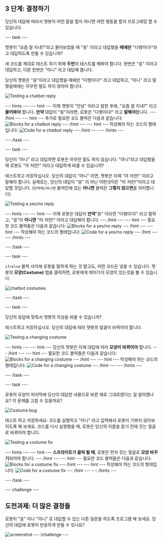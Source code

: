 ## 3 단계: 결정하기

당신의 대답에 따라서 챗봇이 어떤 말을 할지 아니면 어떤 행동을 할지 프로그래밍 할 수 있습니다.

\--- task \---

챗봇이 "요즘 잘 지내?"라고 물어보았을 때 "응" 이라고 대답했을 **때에만** "다행이다!"라고 대답하도록 만들 수 있습니까?

새 코드를 제대로 테스트 하기 위해 **두번**의 테스트를 해봐야 합니다. 한번은 "응" 이라고 대답하고, 다른 한번은 "아니" 라고 대답해 봅니다.

당신의 챗봇은 "응"이라고 대답했을 때에만 "다행이다!" 라고 대답하고, "아니" 라고 말했을때에는 아무런 말도 하지 않아야 합니다.

![Testing a chatbot reply](images/chatbot-if-test.png)

\--- hints \--- \--- hint \--- 이제 챗봇이 "안녕" 이라고 말한 후에, "요즘 잘 지내?" 라고 **물어봐야** 합니다. **만약** 대답이 "응"이라면, 로봇은 "다행이다!" 라고 **말해야**합니다. \--- /hint \--- \--- hint \--- 추가로 필요한 코드 블럭은 다음과 같습니다: ![Blocks for a chatbot reply](images/chatbot-if-blocks.png) \--- /hint \--- \--- hint \--- 작성해야 하는 코드의 형태입니다: ![Code for a chatbot reply](images/chatbot-if-code.png) \--- /hint \--- \--- /hints \---

\--- /task \---

\--- task \---

당신이 "아니" 라고 대답하면 로봇은 아무런 말도 하지 않습니다. "아니"라고 대답했을 때 로봇도 "아 저런!" 이라고 대답하게 바꿀 수 있습니까?

테스트하고 저장하십시오. 당신의 대답이 "아니" 라면, 챗봇은 이제 "아 저런!" 이라고 말해야 합니다. 실제로는, 당신의 대답이 "응" 이 아닌 어떤것이든 "아 저런!"이라고 대답할 것입니다. (`만약에/아니면` 블럭안에 있는 **아니면** 블럭은 **그렇지 않으면**을 의미합니다).

![Testing a yes/no reply](images/chatbot-if-else-test.png)

\--- hints \--- \--- hint \--- 이제 로봇은 대답이 **만약**"응" 이라면 "다행이다!" 라고 말하고, "응"이 **아니면** "아 저런!" 이라고 대답해야 합니다. \--- /hint \--- \--- hint \--- 필요한 코드 블럭들은 다음과 같습니다: ![Blocks for a yes/no reply](images/chatbot-if-else-blocks.png) \--- /hint \--- \--- hint \--- 작성해야 하는 코드의 형태입니다: ![Code for a yes/no reply](images/chatbot-if-else-code.png) \--- /hint \--- \--- /hints \---

\--- /task \---

\--- task \---

`if/else` 블럭 사이에 로봇을 말하게 하는 것 말고도, 어떤 코드든 넣을 수 있습니다. 챗봇의 **모양(Costume)** 탭을 클릭하면, 로봇에게 여러가지 모양이 있는것을 볼 수 있습니다.

![chatbot costumes](images/chatbot-costume-view.png)

\--- /task \---

\--- task \---

당신의 응답에 맞춰서 챗봇의 의상을 바꿀 수 있습니까?

테스트하고 저장하십시오. 당신의 대답에 따라 챗봇의 얼굴이 바뀌어야 합니다.

![Testing a changing costume](images/chatbot-costume-test.png)

\--- hints \--- \--- hint \--- 당신의 챗봇은 이제 대답에 따라 **모양이 바뀌어야** 합니다. \--- /hint \--- \--- hint \--- 필요한 코드 블럭들은 다음과 같습니다: ![Blocks for a changing costume](images/chatbot-costume-blocks.png) \--- /hint \--- \--- hint \--- 작성해야 하는 코드의 형태입니다: ![Code for a changing costume](images/chatbot-costume-code.png) \--- /hint \--- \--- /hints \---

\--- /task \---

\--- task \---

로봇의 모양이 마지막에 당신이 대답한 내용으로 바뀐 채로 그대로였다는 걸 알아챘나요? 이 문제를 고칠 수 있을까요?

![Costume bug](images/chatbot-costume-bug-test.png)

테스트 하고 저장하세요: 코드를 실행하고 "아니" 라고 입력해서 로봇이 기쁘지 않아보이도록 해 보세요. 코드를 다시 실행했을 때, 로봇은 당신의 이름을 묻기 전에 웃는 얼굴로 바뀌어야 합니다.

![Testing a costume fix](images/chatbot-costume-fix-test.png)

\--- hints \--- \--- hint \--- **스프라이트가 클릭 될 때**, 로봇은 먼저 웃는 얼굴로 **모양 바꾸기**되어야 합니다. \--- /hint \--- \--- hint \--- 필요한 코드 블럭들은 다음과 같습니다: ![Blocks for a costume fix](images/chatbot-costume-fix-blocks.png) \--- /hint \--- \--- hint \--- 작성해야 하는 코드의 형태입니다: ![Code for a costume fix](images/chatbot-costume-fix-code.png) \--- /hint \--- \--- /hints \---

\--- /task \---

\--- challenge \---

## 도전과제: 더 많은 결정들

로봇이 "응" 이나 "아니" 로 대답할 수 있는 다른 질문을 하도록 프로그램 해 보세요. 당신의 대답에 로봇이 반응하게 만들 수 있나요?

![screenshot](images/chatbot-joke.png) \--- /challenge \---